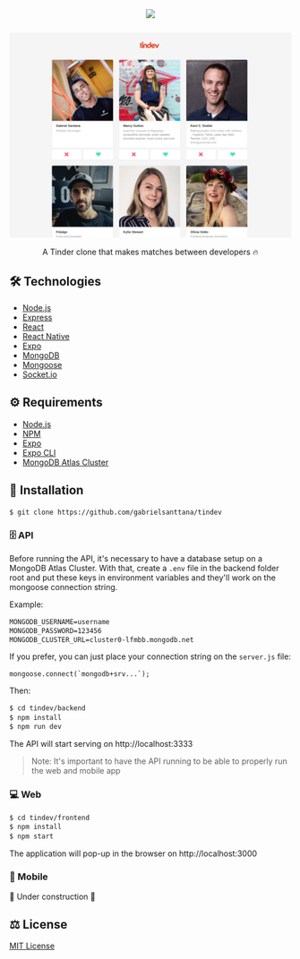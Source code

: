 <div align="center">
  <img src="https://raw.githubusercontent.com/gabrielsanttana/tindev/59dc977bedbf2f23d4a29793cfd6067b15886a5d/frontend/src/assets/logo.svg" />
</div>

#####

<img src="./.github/web_homepage.png" />

<p align="center">A Tinder clone that makes matches between developers 🔥</p>

## 🛠️ Technologies

<ul>
  <li><a href="https://nodejs.org/en/">Node.js</a></li>
  <li><a href="https://expressjs.com/">Express</a></li>
  <li><a href="https://reactjs.org/">React</a></li>
  <li><a href="https://reactnative.dev/">React Native</a></li>
  <li><a href="https://expo.io/">Expo</a></li>
  <li><a href="https://www.mongodb.com/">MongoDB</a></li>
  <li><a href="https://mongoosejs.com/">Mongoose</a></li>
  <li><a href="https://socket.io/">Socket.io</a></li>
</ul>

## ⚙️ Requirements

<ul>
  <li><a href="https://nodejs.org/en/">Node.js</a></li>
  <li><a href="https://www.npmjs.com/">NPM</a></li>
  <li><a href="https://expo.io/">Expo</a></li>
  <li><a href="https://expo.io/">Expo CLI</a></li>
  <li><a href="https://www.mongodb.com/cloud/atlas">MongoDB Atlas Cluster</a></li>
</ul>

## 🚀 Installation

```bash
$ git clone https://github.com/gabrielsanttana/tindev
```

### 🗄️ API

Before running the API, it's necessary to have a database setup on a MongoDB Atlas Cluster. With that, create a `.env` file in the backend folder root and put these keys in environment variables and they'll work on the mongoose connection string.

Example:

```
MONGODB_USERNAME=username
MONGODB_PASSWORD=123456
MONGODB_CLUSTER_URL=cluster0-lfmbb.mongodb.net
```

If you prefer, you can just place your connection string on the `server.js` file:

```
mongoose.connect(`mongodb+srv...`);
```

Then:

```bash
$ cd tindev/backend
$ npm install
$ npm run dev
```

The API will start serving on http://localhost:3333

> Note: It's important to have the API running to be able to properly run the web and mobile app

### 💻 Web

```bash
$ cd tindev/frontend
$ npm install
$ npm start
```

The application will pop-up in the browser on http://localhost:3000

### 📱 Mobile

🚧 Under construction 🚧

## ⚖️ License

[MIT License](https://github.com/gabrielsanttana/tindev/blob/master/LICENSE)
